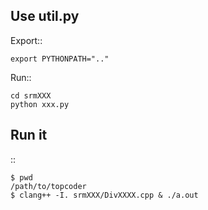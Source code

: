 
Use util.py
------------

Export::

    export PYTHONPATH=".."

Run::

    cd srmXXX
    python xxx.py

Run it
-------

::

    $ pwd
    /path/to/topcoder
    $ clang++ -I. srmXXX/DivXXXX.cpp & ./a.out
